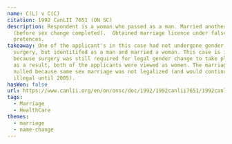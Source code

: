 ```yaml
---
name: C(L) v C(C)
citation: 1992 CanLII 7651 (ON SC)
description: Respondent is a woman who passed as a man. Married another woman
  (before sex change completed).  Obtained marriage licence under false
  pretences.
takeaway: One of the applicant's in this case had not undergone gender affirming
  surgery, but identitifed as a man and married a woman. This case is important
  because surgery was still required for legal gender change to take place, and
  as a result, both of the applicants were viewed as women. The marriage was
  nulled because same sex marriage was not legalized (and would continute to be
  illegal until 2005).
hasWon: false
url: https://www.canlii.org/en/on/onsc/doc/1992/1992canlii7651/1992canlii7651.html?autocompleteStr=c(l)%20v%20C&autocompletePos=1
tags:
  - Marriage
  - HealthCare
themes:
  - marriage
  - name-change
---
```

